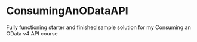 # ConsumingAnODataAPI
Fully functioning starter and finished sample solution for my Consuming an OData v4 API course
